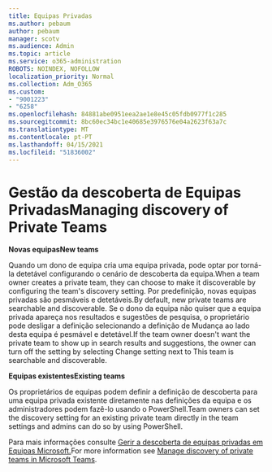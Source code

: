 ```yaml
---
title: Equipas Privadas
ms.author: pebaum
author: pebaum
manager: scotv
ms.audience: Admin
ms.topic: article
ms.service: o365-administration
ROBOTS: NOINDEX, NOFOLLOW
localization_priority: Normal
ms.collection: Adm_O365
ms.custom:
- "9001223"
- "6258"
ms.openlocfilehash: 84881abe0951eea2ae1e8e45c05fdb0977f1c285
ms.sourcegitcommit: 8bc60ec34bc1e40685e3976576e04a2623f63a7c
ms.translationtype: MT
ms.contentlocale: pt-PT
ms.lasthandoff: 04/15/2021
ms.locfileid: "51836002"
---
```

# <a name="managing-discovery-of-private-teams"></a><span data-ttu-id="7bef6-102">Gestão da descoberta de Equipas Privadas</span><span class="sxs-lookup"><span data-stu-id="7bef6-102">Managing discovery of Private Teams</span></span>

<span data-ttu-id="7bef6-103">**Novas equipas**</span><span class="sxs-lookup"><span data-stu-id="7bef6-103">**New teams**</span></span>

<span data-ttu-id="7bef6-104">Quando um dono de equipa cria uma equipa privada, pode optar por torná-la detetável configurando o cenário de descoberta da equipa.</span><span class="sxs-lookup"><span data-stu-id="7bef6-104">When a team owner creates a private team, they can choose to make it discoverable by configuring the team's discovery setting.</span></span> <span data-ttu-id="7bef6-105">Por predefinição, novas equipas privadas são pesmáveis e detetáveis.</span><span class="sxs-lookup"><span data-stu-id="7bef6-105">By default, new private teams are searchable and discoverable.</span></span> <span data-ttu-id="7bef6-106">Se o dono da equipa não quiser que a equipa privada apareça nos resultados e sugestões de pesquisa, o proprietário pode desligar a definição selecionando a definição de Mudança ao lado desta equipa é pesmável e detetável.</span><span class="sxs-lookup"><span data-stu-id="7bef6-106">If the team owner doesn't want the private team to show up in search results and suggestions, the owner can turn off the setting by selecting Change setting next to This team is searchable and discoverable.</span></span>  

<span data-ttu-id="7bef6-107">**Equipas existentes**</span><span class="sxs-lookup"><span data-stu-id="7bef6-107">**Existing teams**</span></span>

<span data-ttu-id="7bef6-108">Os proprietários de equipas podem definir a definição de descoberta para uma equipa privada existente diretamente nas definições da equipa e os administradores podem fazê-lo usando o PowerShell.</span><span class="sxs-lookup"><span data-stu-id="7bef6-108">Team owners can set the discovery setting for an existing private team directly in the team settings and admins can do so by using PowerShell.</span></span>  

<span data-ttu-id="7bef6-109">Para mais informações consulte [Gerir a descoberta de equipas privadas em Equipas Microsoft.](https://docs.microsoft.com/microsoftteams/manage-discovery-of-private-teams)</span><span class="sxs-lookup"><span data-stu-id="7bef6-109">For more information see  [Manage discovery of private teams in Microsoft Teams](https://docs.microsoft.com/microsoftteams/manage-discovery-of-private-teams).</span></span>
